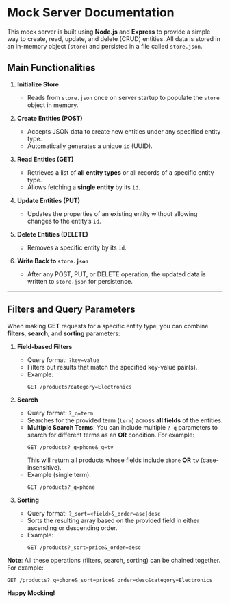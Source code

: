 # Mock Server Documentation

This mock server is built using **Node.js** and **Express** to provide a simple way to create, read, update, and delete (CRUD) entities. All data is stored in an in-memory object (`store`) and persisted in a file called `store.json`.  

## Main Functionalities

1. **Initialize Store**  
   - Reads from `store.json` once on server startup to populate the `store` object in memory.

2. **Create Entities (POST)**  
   - Accepts JSON data to create new entities under any specified entity type.
   - Automatically generates a unique `id` (UUID).

3. **Read Entities (GET)**  
   - Retrieves a list of **all entity types** or all records of a specific entity type.
   - Allows fetching a **single entity** by its `id`.

4. **Update Entities (PUT)**  
   - Updates the properties of an existing entity without allowing changes to the entity’s `id`.

5. **Delete Entities (DELETE)**  
   - Removes a specific entity by its `id`.

6. **Write Back to `store.json`**  
   - After any POST, PUT, or DELETE operation, the updated data is written to `store.json` for persistence.

---

## Filters and Query Parameters

When making **GET** requests for a specific entity type, you can combine **filters**, **search**, and **sorting** parameters:

1. **Field-based Filters**  
   - Query format: `?key=value`  
   - Filters out results that match the specified key-value pair(s).
   - Example:  
     ```
     GET /products?category=Electronics
     ```

2. **Search**  
   - Query format: `?_q=term`  
   - Searches for the provided term (`term`) across **all fields** of the entities.
   - **Multiple Search Terms**: You can include multiple `?_q` parameters to search for different terms as an **OR** condition. For example:
     ```
     GET /products?_q=phone&_q=tv
     ```
     This will return all products whose fields include `phone` **OR** `tv` (case-insensitive).
   - Example (single term):  
     ```
     GET /products?_q=phone
     ```

3. **Sorting**  
   - Query format: `?_sort=<field>&_order=asc|desc`  
   - Sorts the resulting array based on the provided field in either ascending or descending order.
   - Example:  
     ```
     GET /products?_sort=price&_order=desc
     ```

**Note**: All these operations (filters, search, sorting) can be chained together. For example:

```
GET /products?_q=phone&_sort=price&_order=desc&category=Electronics
```

**Happy Mocking!**

